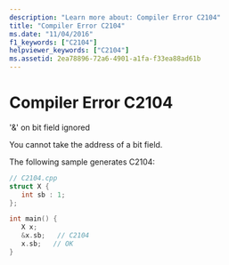 ```yaml
---
description: "Learn more about: Compiler Error C2104"
title: "Compiler Error C2104"
ms.date: "11/04/2016"
f1_keywords: ["C2104"]
helpviewer_keywords: ["C2104"]
ms.assetid: 2ea78896-72a6-4901-a1fa-f33ea88ad61b
---
```

# Compiler Error C2104

'&' on bit field ignored

You cannot take the address of a bit field.

The following sample generates C2104:

```cpp
// C2104.cpp
struct X {
   int sb : 1;
};

int main() {
   X x;
   &x.sb;   // C2104
   x.sb;   // OK
}
```
